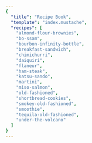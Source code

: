 ```yaml
---
{
  "title": "Recipe Book",
  "template": "index.mustache",
  "recipes": [
    "almond-flour-brownies",
    "bo-ssam",
    "bourbon-infinity-bottle",
    "breakfast-sandwich",
    "chimichurri",
    "daiquiri",
    "flaneur",
    "ham-steak",
    "katsu-sando",
    "martini",
    "miso-salmon",
    "old-fashioned",
    "shortbread-cookies",
    "smokey-old-fashioned",
    "smoothie",
    "tequila-old-fashioned",
    "under-the-volcano"
  ]
}
---
```

